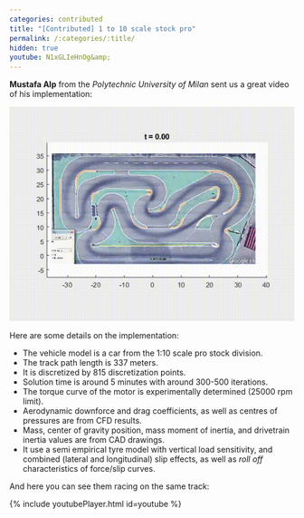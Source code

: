 ```yaml
---
categories: contributed
title: "[Contributed] 1 to 10 scale stock pro"
permalink: /:categories/:title/
hidden: true
youtube: N1xGLIeHnOg&amp;
---
```


**Mustafa Alp** from the *Polytechnic University of Milan* sent us a great video of his implementation:

![Animation of race track](/assets/posts/lapsim_2208_v1.gif)

Here are some details on the implementation:
* The vehicle model is a car from the 1:10 scale pro stock division.
* The track path length is 337 meters.
* It is discretized by 815 discretization points.
* Solution time is around 5 minutes with around 300-500 iterations.
* The torque curve of the motor is experimentally determined (25000 rpm limit).
* Aerodynamic downforce and drag coefficients, as well as centres of pressures are from CFD results.
* Mass, center of gravity position, mass moment of inertia, and drivetrain inertia values are from CAD drawings. 
* It use a semi empirical tyre model with vertical load sensitivity, and combined (lateral and longitudinal) slip effects, as well as *roll off* characteristics of force/slip curves.


And here you can see them racing on the same track:

{% include youtubePlayer.html id=youtube %}

